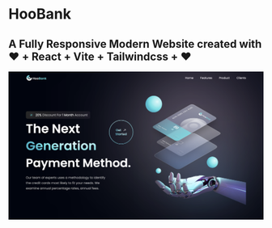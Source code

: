 # HooBank

## A Fully Responsive Modern Website created with ❤️ + React + Vite + Tailwindcss + ❤️

![Screenshot](screenshot.png)

